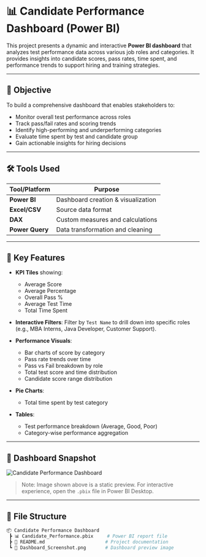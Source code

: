 # 📊 Candidate Performance Dashboard (Power BI)

This project presents a dynamic and interactive **Power BI dashboard** that analyzes test performance data across various job roles and categories. It provides insights into candidate scores, pass rates, time spent, and performance trends to support hiring and training strategies.

---

## 🧠 Objective

To build a comprehensive dashboard that enables stakeholders to:

- Monitor overall test performance across roles
- Track pass/fail rates and scoring trends
- Identify high-performing and underperforming categories
- Evaluate time spent by test and candidate group
- Gain actionable insights for hiring decisions

---

## 🛠️ Tools Used

| Tool/Platform | Purpose |
|---------------|---------|
| **Power BI**  | Dashboard creation & visualization |
| **Excel/CSV** | Source data format |
| **DAX**       | Custom measures and calculations |
| **Power Query** | Data transformation and cleaning |

---

## 📌 Key Features

- **KPI Tiles** showing:
  - Average Score
  - Average Percentage
  - Overall Pass %  
  - Average Test Time
  - Total Time Spent

- **Interactive Filters**: Filter by `Test Name` to drill down into specific roles (e.g., MBA Interns, Java Developer, Customer Support).

- **Performance Visuals**:
  - Bar charts of score by category
  - Pass rate trends over time
  - Pass vs Fail breakdown by role
  - Total test score and time distribution
  - Candidate score range distribution

- **Pie Charts**:
  - Total time spent by test category

- **Tables**:
  - Test performance breakdown (Average, Good, Poor)
  - Category-wise performance aggregation

---

## 📸 Dashboard Snapshot

![Candidate Performance Dashboard](./78c25364-5e61-4956-9e08-90bde228bac0.png)

> Note: Image shown above is a static preview. For interactive experience, open the `.pbix` file in Power BI Desktop.

---

## 📁 File Structure

```bash
📦 Candidate Performance Dashboard
 ┣ 📊 Candidate_Performance.pbix     # Power BI report file
 ┣ 📄 README.md                      # Project documentation
 ┗ 📸 Dashboard_Screenshot.png       # Dashboard preview image
